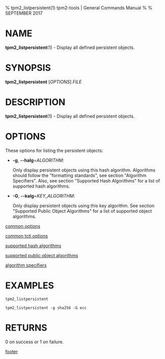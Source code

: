 % tpm2_listpersistent(1) tpm2-tools | General Commands Manual
%
% SEPTEMBER 2017

# NAME

**tpm2_listpersistent**(1) - Display all defined persistent objects.

# SYNOPSIS

**tpm2_listpersistent** [*OPTIONS*] _FILE_

# DESCRIPTION

**tpm2_listpersistent**(1) - Display all defined persistent objects.

# OPTIONS

These options for listing the persistent objects:

  * **-g**, **\--halg**=_ALGORITHM_:

    Only display persistent objects using this hash algorithm. Algorithms should
    follow the "formatting standards", see section "Algorithm Specifiers".
    Also, see section "Supported Hash Algorithms" for a list of supported
    hash algorithms.

  * **-G**, **\--kalg**=_KEY\_ALGORITHM_:

    Only display persistent objects using this key algorithm.
    See section "Supported Public Object Algorithms"
    for a list of supported object algorithms.

[common options](common/options.md)

[common tcti options](common/tcti.md)

[supported hash algorithms](common/hash.md)

[supported public object algorithms](common/object-alg.md)

[algorithm specifiers](common/alg.md)

# EXAMPLES

```
tpm2_listpersistent

tpm2_listpersistent -g sha256 -G ecc
```

# RETURNS

0 on success or 1 on failure.

[footer](common/footer.md)
